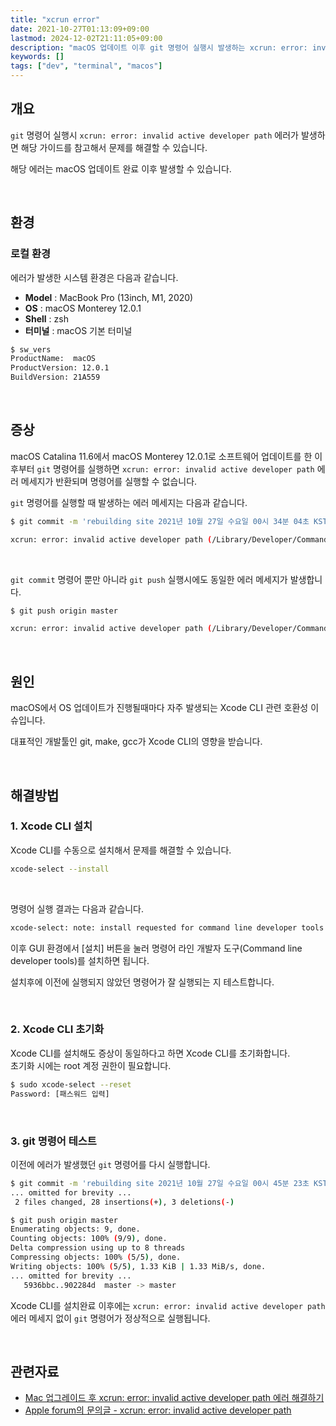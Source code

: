 ```yaml
---
title: "xcrun error"
date: 2021-10-27T01:13:09+09:00
lastmod: 2024-12-02T21:11:05+09:00
description: "macOS 업데이트 이후 git 명령어 실행시 발생하는 xcrun: error: invalid active developer path 에러 해결하기"
keywords: []
tags: ["dev", "terminal", "macos"]
---
```


## 개요

`git` 명령어 실행시 `xcrun: error: invalid active developer path` 에러가 발생하면 해당 가이드를 참고해서 문제를 해결할 수 있습니다.

해당 에러는 macOS 업데이트 완료 이후 발생할 수 있습니다.

&nbsp;

## 환경

### 로컬 환경

에러가 발생한 시스템 환경은 다음과 같습니다.

- **Model** : MacBook Pro (13inch, M1, 2020)
- **OS** : macOS Monterey 12.0.1
- **Shell** : zsh
- **터미널** : macOS 기본 터미널

```bash
$ sw_vers
ProductName:  macOS
ProductVersion: 12.0.1
BuildVersion: 21A559
```

&nbsp;

## 증상

macOS Catalina 11.6에서 macOS Monterey 12.0.1로 소프트웨어 업데이트를 한 이후부터 `git` 명령어를 실행하면 `xcrun: error: invalid active developer path` 에러 메세지가 반환되며 명령어를 실행할 수 없습니다.

`git` 명령어를 실행할 때 발생하는 에러 메세지는 다음과 같습니다.

```bash
$ git commit -m 'rebuilding site 2021년 10월 27일 수요일 00시 34분 04초 KST'

xcrun: error: invalid active developer path (/Library/Developer/CommandLineTools), missing xcrun at: /Library/Developer/CommandLineTools/usr/bin/xcrun
```

&nbsp;

`git commit` 명령어 뿐만 아니라 `git push` 실행시에도 동일한 에러 메세지가 발생합니다.

```bash
$ git push origin master

xcrun: error: invalid active developer path (/Library/Developer/CommandLineTools), missing xcrun at: /Library/Developer/CommandLineTools/usr/bin/xcrun
```

&nbsp;

## 원인

macOS에서 OS 업데이트가 진행될때마다 자주 발생되는 Xcode CLI 관련 호환성 이슈입니다.

대표적인 개발툴인 git, make, gcc가 Xcode CLI의 영향을 받습니다.

&nbsp;

## 해결방법

### 1. Xcode CLI 설치

Xcode CLI를 수동으로 설치해서 문제를 해결할 수 있습니다.

```bash
xcode-select --install
```

&nbsp;

명령어 실행 결과는 다음과 같습니다.

```bash
xcode-select: note: install requested for command line developer tools
```

이후 GUI 환경에서 [설치] 버튼을 눌러 명령어 라인 개발자 도구(Command line developer tools)를 설치하면 됩니다.

설치후에 이전에 실행되지 않았던 명령어가 잘 실행되는 지 테스트합니다.

&nbsp;

### 2. Xcode CLI 초기화

Xcode CLI를 설치해도 증상이 동일하다고 하면 Xcode CLI를 초기화합니다.  
초기화 시에는 root 계정 권한이 필요합니다.

```bash
$ sudo xcode-select --reset
Password: [패스워드 입력]
```

&nbsp;

### 3. git 명령어 테스트

이전에 에러가 발생했던 `git` 명령어를 다시 실행합니다.

```bash
$ git commit -m 'rebuilding site 2021년 10월 27일 수요일 00시 45분 23초 KST'
... omitted for brevity ...
 2 files changed, 28 insertions(+), 3 deletions(-)
```

```bash
$ git push origin master
Enumerating objects: 9, done.
Counting objects: 100% (9/9), done.
Delta compression using up to 8 threads
Compressing objects: 100% (5/5), done.
Writing objects: 100% (5/5), 1.33 KiB | 1.33 MiB/s, done.
... omitted for brevity ...
   5936bbc..902284d  master -> master
```

Xcode CLI를 설치완료 이후에는 `xcrun: error: invalid active developer path` 에러 메세지 없이 `git` 명령어가 정상적으로 실행됩니다.

&nbsp;

## 관련자료

- [Mac 업그레이드 후 xcrun: error: invalid active developer path 에러 해결하기](https://www.hahwul.com/2019/11/18/how-to-fix-xcrun-error-after-macos-update/)
- [Apple forum의 문의글 - xcrun: error: invalid active developer path](https://forums.developer.apple.com/forums/thread/673827)
